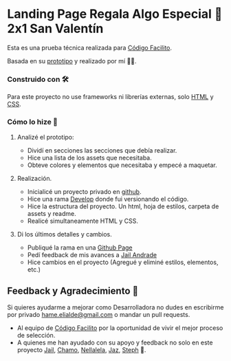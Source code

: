 # Landing Page Regala Algo Especial 💖 2x1 San Valentín

Esta es una prueba técnica realizada para [Código Facilito](https://github.com/codigofacilito).

Basada en su [prototipo](https://www.figma.com/proto/yHpCHFrmrnvOCeUwoKLe7V/Etapa-final?node-id=0%3A3&scaling=scale-down-width) y realizado por mí 👩‍💻. 

### Construido con 🛠️

Para este proyecto no use frameworks ni librerías externas, solo [HTML](https://developer.mozilla.org/es/docs/Web/HTML) y [CSS](https://developer.mozilla.org/es/docs/Web/CSS).

### Cómo lo hize 🧭 

1. Analizé el prototipo:
    - Dividí en secciones las secciones que debía realizar. 
    - Hice una lista de los assets que necesitaba.
    - Obteve colores y elementos que necesitaba y empecé a maquetar. 

2. Realización. 
    - Inicialicé un proyecto privado en [github](https://github.com/AcheZeta/landing-page). 
    - Hice una rama [Develop](https://github.com/AcheZeta/landing-page) donde fui versionando el código.
    - Hice la estructura del proyecto. Un html, hoja de estilos, carpeta de assets y readme. 
    - Realicé simultaneamente HTML y CSS. 

3. Di los últimos detalles y cambios.
    - Publiqué la rama en una [Github Page](https://achezeta.github.io/landing-page/)
    - Pedí feedback de mis avances a [Jail Andrade](https://github.com/jailandrade)
    - Hice cambios en el proyecto (Agregué y eliminé estilos, elementos, etc.)

## Feedback y Agradecimiento 🎁

Si quieres ayudarme a mejorar como Desarrolladora no dudes en escribirme por privado <hame.elialde@gmail.com> o mandar un pull requests.


* Al equipo de [Código Facilito](https://github.com/codigofacilito) por la oportunidad de vivir el mejor proceso de selección. 
* A quienes me han ayudado con su apoyo y feedback no solo en este proyecto [Jail](https://github.com/jailandrade), [Chamo](https://github.com/rolandoesc), [Nellalela](https://github.com/nellalela), [Jaz](https://github.com/JazminDominguez), [Steph](https://github.com/stephsalazar) 💝. 

